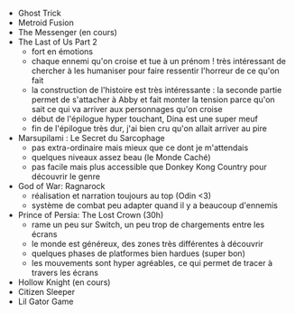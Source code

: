 - Ghost Trick
- Metroid Fusion
- The Messenger (en cours)
- The Last of Us Part 2
  - fort en émotions
  - chaque ennemi qu'on croise et tue à un prénom ! très intéressant de chercher à les humaniser pour faire ressentir l'horreur de ce qu'on fait
  - la construction de l'histoire est très intéressante : la seconde partie permet de s'attacher à Abby et fait monter la tension parce qu'on sait ce qui va arriver aux personnages qu'on croise
  - début de l'épilogue hyper touchant, Dina est une super meuf
  - fin de l'épilogue très dur, j'ai bien cru qu'on allait arriver au pire
- Marsupilami : Le Secret du Sarcophage
  - pas extra-ordinaire mais mieux que ce dont je m'attendais
  - quelques niveaux assez beau (le Monde Caché)
  - pas facile mais plus accessible que Donkey Kong Country pour découvrir le genre
- God of War: Ragnarock
  - réalisation et narration toujours au top (Odin <3)
  - système de combat peu adapter quand il y a beaucoup d'ennemis
- Prince of Persia: The Lost Crown (30h)
  - rame un peu sur Switch, un peu trop de chargements entre les écrans
  - le monde est généreux, des zones très différentes à découvrir
  - quelques phases de platformes bien hardues (super bon)
  - les mouvements sont hyper agréables, ce qui permet de tracer à travers les écrans
- Hollow Knight (en cours)
- Citizen Sleeper
- Lil Gator Game
